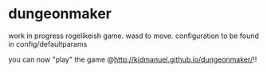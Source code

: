 # dungeonmaker

work in progress rogelikeish game.
wasd to move.
configuration to be found in config/defaultparams

you can now "play" the game @http://kidmanuel.github.io/dungeonmaker/!! 
